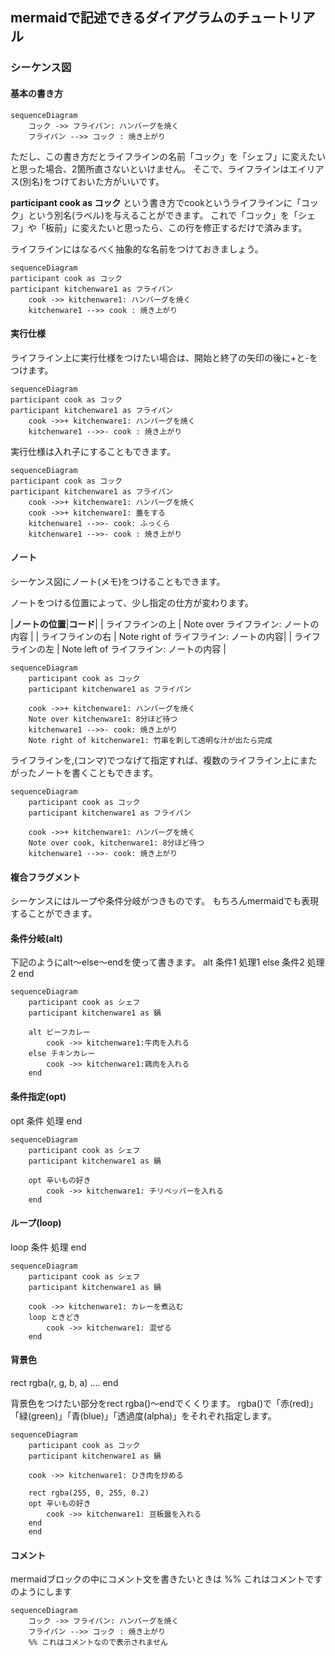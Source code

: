 ## mermaidで記述できるダイアグラムのチュートリアル

### シーケンス図

#### 基本の書き方
```mermaid
sequenceDiagram
    コック ->> フライパン: ハンバーグを焼く
    フライパン -->> コック : 焼き上がり
```

ただし、この書き方だとライフラインの名前「コック」を「シェフ」に変えたいと思った場合、2箇所直さないといけません。
そこで、ライフラインはエイリアス(別名)をつけておいた方がいいです。

**participant cook as コック**
という書き方でcookというライフラインに「コック」という別名(ラベル)を与えることができます。
これで「コック」を「シェフ」や「板前」に変えたいと思ったら、この行を修正するだけで済みます。

ライフラインにはなるべく抽象的な名前をつけておきましょう。
```mermaid
sequenceDiagram
participant cook as コック
participant kitchenware1 as フライパン
    cook ->> kitchenware1: ハンバーグを焼く
    kitchenware1 -->> cook : 焼き上がり

```

#### 実行仕様
ライフライン上に実行仕様をつけたい場合は、開始と終了の矢印の後に+と-をつけます。
```mermaid
sequenceDiagram
participant cook as コック
participant kitchenware1 as フライパン
    cook ->>+ kitchenware1: ハンバーグを焼く
    kitchenware1 -->>- cook : 焼き上がり

```
実行仕様は入れ子にすることもできます。
```mermaid
sequenceDiagram
participant cook as コック
participant kitchenware1 as フライパン
    cook ->>+ kitchenware1: ハンバーグを焼く
    cook ->>+ kitchenware1: 蓋をする
    kitchenware1 -->>- cook: ふっくら
    kitchenware1 -->>- cook : 焼き上がり

```

#### ノート
シーケンス図にノート(メモ)をつけることもできます。

ノートをつける位置によって、少し指定の仕方が変わります。

|**ノートの位置**|**コード**|
| ライフラインの上 | Note over ライフライン: ノートの内容 |
| ライフラインの右 | Note right of ライフライン: ノートの内容|
| ライフラインの左 | Note left of ライフライン: ノートの内容 |

```mermaid
sequenceDiagram
    participant cook as コック
    participant kitchenware1 as フライパン

    cook ->>+ kitchenware1: ハンバーグを焼く
    Note over kitchenware1: 8分ほど待つ
    kitchenware1 -->>- cook: 焼き上がり
    Note right of kitchenware1: 竹串を刺して透明な汁が出たら完成
```

ライフラインを,(コンマ)でつなげて指定すれば、複数のライフライン上にまたがったノートを書くこともできます。

```mermaid
sequenceDiagram
    participant cook as コック
    participant kitchenware1 as フライパン

    cook ->>+ kitchenware1: ハンバーグを焼く
    Note over cook, kitchenware1: 8分ほど待つ
    kitchenware1 -->>- cook: 焼き上がり

```

#### 複合フラグメント
シーケンスにはループや条件分岐がつきものです。
もちろんmermaidでも表現することができます。

#### 条件分岐(alt)
下記のようにalt～else～endを使って書きます。
alt 条件1
    処理1
else 条件2
    処理2
end

```mermaid
sequenceDiagram
    participant cook as シェフ
    participant kitchenware1 as 鍋

    alt ビーフカレー
        cook ->> kitchenware1:牛肉を入れる
    else チキンカレー
        cook ->> kitchenware1:鶏肉を入れる
    end

```

#### 条件指定(opt)
opt 条件
    処理
end

```mermaid
sequenceDiagram
    participant cook as シェフ
    participant kitchenware1 as 鍋

    opt 辛いもの好き
        cook ->> kitchenware1: チリペッパーを入れる
    end

```

#### ループ(loop)
loop 条件
    処理
end

```mermaid
sequenceDiagram
    participant cook as シェフ
    participant kitchenware1 as 鍋

    cook ->> kitchenware1: カレーを煮込む
    loop ときどき
        cook ->> kitchenware1: 混ぜる
    end

```

#### 背景色
rect rgba(r, g, b, a)
    ....
end

背景色をつけたい部分をrect rgba()～endでくくります。
rgba()で「赤(red)」「緑(green)」「青(blue)」「透過度(alpha)」をそれぞれ指定します。

```mermaid
sequenceDiagram
    participant cook as コック
    participant kitchenware1 as 鍋

    cook ->> kitchenware1: ひき肉を炒める

    rect rgba(255, 0, 255, 0.2)
    opt 辛いもの好き
        cook ->> kitchenware1: 豆板醤を入れる
    end
    end

```

#### コメント
mermaidブロックの中にコメント文を書きたいときは %% これはコメントです のようにします

```mermaid
sequenceDiagram
    コック ->> フライパン: ハンバーグを焼く
    フライパン -->> コック : 焼き上がり
    %% これはコメントなので表示されません

```
